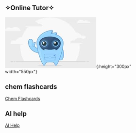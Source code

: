 ## ✧Online Tutor✧
![Alt text](image-2.png){:height="300px" width="550px"}



## chem flashcards
[Chem Flashcards](http://127.0.0.1:4200/student/plans/week3)


## AI help
[AI Help](http://127.0.0.1:4200/student/help)
<html lang="en">
<head>
    <meta charset="UTF-8">
    <meta name="viewport" content="width=device-width, initial-scale=1.0">
    <title>White Cursive Font on Purple Background</title>
    <style>
        body {
            background-color: pink; /* Set background color to purple */
            color: green; /* Set text color to white */
            font-family: ariel; /* Use ariel font-family */
            font-size: 18px; /* Set the font size (adjust as needed) */
        }
    </style>